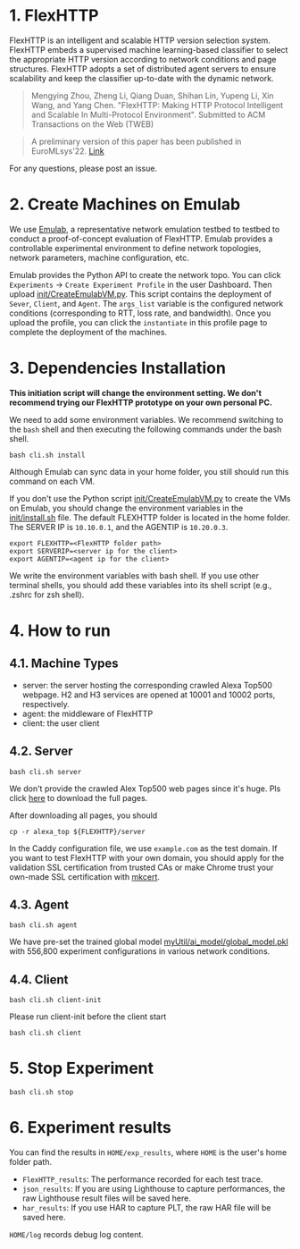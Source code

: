 # 1. FlexHTTP
FlexHTTP is an intelligent and scalable HTTP version selection system. FlexHTTP embeds a supervised machine learning-based classifier to select the appropriate HTTP version according to network conditions and page structures. FlexHTTP adopts a set of distributed agent servers to ensure scalability and keep the classifier up-to-date with the dynamic network. 


> Mengying Zhou, Zheng Li, Qiang Duan, Shihan Lin, Yupeng Li, Xin Wang, and Yang Chen. "FlexHTTP: Making HTTP Protocol Intelligent and Scalable In Multi-Protocol Environment". Submitted to ACM Transactions on the Web (TWEB)

> A preliminary version of this paper has been published in EuroMLsys'22. [Link](https://doi.org/10.1145/3517207.3526972)


For any questions, please post an issue.


# 2. Create Machines on Emulab
We use [Emulab](https://www.emulab.net/portal/frontpage.php), a representative network emulation testbed to testbed to conduct a proof-of-concept evaluation of FlexHTTP. Emulab provides a controllable experimental environment to define network topologies, network parameters, machine configuration, etc.

Emulab provides the Python API to create the network topo. You can click `Experiments` -> `Create Experiment Profile` in the user Dashboard. Then upload [init/CreateEmulabVM.py](init/CreateEmulabVM.py). This script contains the deployment of `Sever`, `Client`, and `Agent`. The `args_list` variable is the configured network conditions (corresponding to RTT, loss rate, and bandwidth). Once you upload the profile, you can click the `instantiate` in this profile page to complete the deployment of the machines. 


# 3. Dependencies Installation 
**This initiation script will change the environment setting. We don't recommend trying our FlexHTTP prototype on your own personal PC.**

We need to add some environment variables. We recommend switching to the `bash` shell and then executing the following commands under the bash shell.
```shell
bash cli.sh install
```
Although Emulab can sync data in your home folder, you still should run this command on each VM.

If you don't use the Python script [init/CreateEmulabVM.py](init/CreateEmulabVM.py) to create the VMs on Emulab, you should change the environment variables in the [init/install.sh](init/install.sh) file. The default FLEXHTTP folder is located in the home folder. The SERVER IP is `10.10.0.1`, and the AGENTIP is `10.20.0.3`.
```
export FLEXHTTP=<FlexHTTP folder path>
export SERVERIP=<server ip for the client>
export AGENTIP=<agent ip for the client>
```
We write the environment variables with bash shell. If you use other terminal shells, you should add these variables into its shell script (e.g., .zshrc for zsh shell). 

# 4. How to run

## 4.1. Machine Types
- server: the server hosting the corresponding crawled Alexa Top500 webpage. H2 and H3 services are opened at 10001 and 10002 ports, respectively.
- agent: the middleware of FlexHTTP 
- client: the user client


## 4.2. Server
```
bash cli.sh server
```

We don't provide the crawled Alex Top500 web pages since it's huge. Pls click [here](https://doi.org/10.5281/zenodo.13739376) to download the full pages.

After downloading all pages, you should
```
cp -r alexa_top ${FLEXHTTP}/server
```

In the Caddy configuration file, we use `example.com` as the test domain. If you want to test FlexHTTP with your own domain, you should apply for the validation SSL certification from trusted CAs or make Chrome trust your own-made SSL certification with [mkcert](https://github.com/FiloSottile/mkcert).



## 4.3. Agent
```
bash cli.sh agent
```

We have pre-set the trained global model [myUtil/ai_model/global_model.pkl](myUtil/ai_model/global_model.pkl) with 556,800 experiment configurations in various network conditions.

## 4.4. Client
```
bash cli.sh client-init
```
Please run client-init before the client start


```
bash cli.sh client
```


# 5. Stop Experiment 
```
bash cli.sh stop
```

# 6. Experiment results
You can find the results in `HOME/exp_results`, where `HOME` is the user's home folder path.
- `FlexHTTP_results`: The performance recorded for each test trace.
- `json_results`: If you are using Lighthouse to capture performances, the raw Lighthouse result files will be saved here.
- `har_results`: If you use HAR to capture PLT, the raw HAR file will be saved here.

`HOME/log` records debug log content.